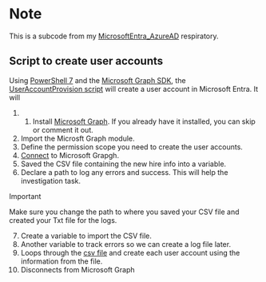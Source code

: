 # Note
This is a subcode from my [MicrosoftEntra_AzureAD](MicrosoftEntra_AzureAD) respiratory.

## Script to create user accounts
Using [PowerShell 7](https://learn.microsoft.com/en-us/powershell/scripting/install/installing-powershell?view=powershell-7.4) and the [Microsoft Graph SDK](https://learn.microsoft.com/en-us/graph/sdks/sdks-overview), the [UserAccountProvision script](UserAccountProvision.ps1) will create a user account in Microsoft Entra.
It will
1. 1. Install [Microsoft Graph](https://learn.microsoft.com/en-us/powershell/microsoftgraph/installation?view=graph-powershell-1.0). If you already have it installed, you can skip or comment it out.
2. Import the Microsft Graph module.
3. Define the permission scope you need to create the user accounts.
4. [Connect](https://learn.microsoft.com/en-us/powershell/microsoftgraph/get-started?view=graph-powershell-1.0) to Microsoft Grapgh.
5. Saved the CSV file containing the new hire info into a variable.
6. Declare a path to log any errors and success. This will help the investigation task.
> [!IMPORTANT]  
> Make sure you change the path to where you saved your CSV file and created your Txt file for the logs.
7. Create a variable to import the CSV file.
8. Another variable to track errors so we can create a log file later.
9. Loops through the [csv file](New%20Hires.csv) and create each user account using the information from the file.
10. Disconnects from Microsoft Graph
